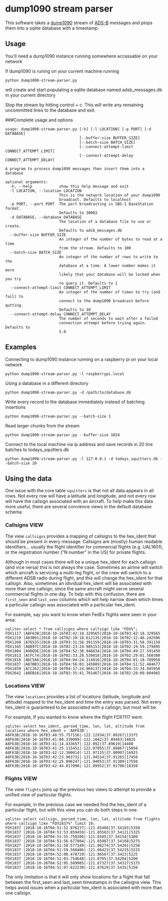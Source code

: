 # dump1090 stream parser

This software takes a [dump1090](https://github.com/antirez/dump1090) stream of [ADS-B](https://en.wikipedia.org/wiki/Automatic_dependent_surveillance_%E2%80%93_broadcast) messages and plops them into a sqlite database with a timestamp.

## Usage

You'll need a dump1090 instance running somewhere accessable on your network

If dump1090 is runing on your current machine running

```
python dump1090-stream-parser.py
```

will create and start populating a sqlite database named adsb_messages.db in your current directory

Stop the stream by hitting control + c. This will write any remaining uncommitted lines to the database and exit. 

###Complete usage and options

```
usage: dump1090-stream-parser.py [-h] [-l LOCATION] [-p PORT] [-d DATABASE]
                                 [--buffer-size BUFFER_SIZE]
                                 [--batch-size BATCH_SIZE]
                                 [--connect-attempt-limit CONNECT_ATTEMPT_LIMIT]
                                 [--connect-attempt-delay CONNECT_ATTEMPT_DELAY]

A program to process dump1090 messages then insert them into a database

optional arguments:
  -h, --help            show this help message and exit
  -l LOCATION, --location LOCATION
                        This is the network location of your dump1090
                        broadcast. Defaults to localhost
  -p PORT, --port PORT  The port broadcasting in SBS-1 BaseStation format.
                        Defaults to 30003
  -d DATABASE, --database DATABASE
                        The location of a database file to use or create.
                        Defaults to adsb_messages.db
  --buffer-size BUFFER_SIZE
                        An integer of the number of bytes to read at a time
                        from the stream. Defaults to 100
  --batch-size BATCH_SIZE
                        An integer of the number of rows to write to the
                        database at a time. A lower number makes it more
                        likely that your database will be locked when you try
                        to query it. Defaults to 1
  --connect-attempt-limit CONNECT_ATTEMPT_LIMIT
                        An integer of the number of times to try (and fail) to
                        connect to the dump1090 broadcast before qutting.
                        Defaults to 10
  --connect-attempt-delay CONNECT_ATTEMPT_DELAY
                        The number of seconds to wait after a failed
                        connection attempt before trying again. Defaults to
                        5.0
```

## Examples

Connecting to dump1090 instance running on a raspberry pi on your local network 

```
python dump1090-stream-parser.py -l raspberrypi.local
```

Using a database in a different directory

```
python dump1090-stream-parser.py -d /path/to/database.db
```

Write every record to the database immediately instead of batching insertions 
```
python dump1090-stream-parser.py --batch-size 1
```

Read larger chunks from the stream
```
python dump1090-stream-parser.py --buffer-size 1024
```

Connect to the local machine via ip address and save records in 20 line batches to todays_squitters.db
```
python dump1090-stream-parser.py -l 127.0.0.1 -d todays_squitters.db --batch-size 20
```

## Using the data
One issue with the core table `squitters` is that not all data appears
in all rows.  Not every row will have a latitude and longitude, and not
every row will have the callsign associated with an aircraft.  To help
make this data more useful, there are several convience views in the
default database schema:

### Callsigns VIEW

The view `callsigns` provides a mapping of callsigns to the hex_ident
that should be present in every message. Callsigns are (mostly) human
readable identifiers... usually the flight identifier for commercial
flights (e.g. UAL1601), or the registration number ("N number" in the US)
for private flights.

Although in most cases there will be a unique hex_ident for each callsign
(and vice versa) this is not always the case.  Sometimes an airline will
switch which aircraft is servicing a multi-leg flight, or the crew will
switch to a different ADSB radio during flight, and this will change
the hex_ident for that callsign.  Also, sometimes an idividual hex_ident
will be associated with more than one callsign, since the same aircraft
might serve several commercial flights in one day.  To help with this
confusion, there are `first_seen` and `last_seen` columns which will
help narrow down which times a particular callsign was associated with
a particular hex_ident.

For example, say you want to know when FedEx flights were seen in your area:
```
sqlite> select * from callsigns where callsign like "FDX%";
FDX1117 |A8F63B|2018-10-16T03:42:18.329565|2018-10-16T03:42:18.329565
FDX1219 |A03B91|2018-10-16T02:20:18.612135|2018-10-16T02:12:46.242506
FDX1268 |A76535|2018-10-16T03:31:58.391159|2018-10-16T03:31:58.391159
FDX1345 |A0B97C|2018-10-16T02:23:24.985153|2018-10-16T02:19:59.279895
FDX1804 |A90EDE|2018-10-16T04:52:38.946034|2018-10-16T04:49:27.591450
FDX1813 |ACFC74|2018-10-16T02:33:28.539816|2018-10-16T02:29:01.560380
FDX1818 |ADC5A6|2018-10-16T04:04:24.114816|2018-10-16T04:01:18.789950
FDX1837 |A07BB3|2018-10-16T04:56:03.145089|2018-10-16T04:51:52.484677
FDX1839 |ACC262|2018-10-16T04:37:24.964137|2018-10-16T04:33:34.945958
FDX2642 |A8EB16|2018-10-16T02:35:41.701467|2018-10-16T02:28:09.004902
```

### Locations VIEW

The view `locations` provides a list of locations (latitude, longitude
and altitude) mapped to the hex_ident and time the entry was parsed. Not
every hex_ident is guaranteed to be associated with a callsign, but most
will be.

For example, If you wanted to know where the flight FDX1117 went:
```
sqlite> select hex_ident, parsed_time, lon, lat, altitude from locations where hex_ident = 'A8F63B';
A8F63B|2018-10-16T03:40:55.757156|-122.12934|37.89267|13375
A8F63B|2018-10-16T03:41:08.339089|-122.1042|37.89483|14025
A8F63B|2018-10-16T03:41:14.433657|-122.092|37.89619|14400
A8F63B|2018-10-16T03:41:25.115451|-122.07055|37.89867|15050
A8F63B|2018-10-16T03:42:12.300014|-121.97115|37.90997|16925
A8F63B|2018-10-16T03:42:23.963731|-121.94514|37.91265|17450
A8F63B|2018-10-16T03:42:25.996247|-121.94053|37.91309|17550
A8F63B|2018-10-16T03:42:44.017090|-121.89952|37.91708|18350
```

### Flights VIEW

The view `flights` joins up the previous two views to attempt to provide
a unified view of particular flights.

For example, in the previous case we needed find the hex_ident of a
particular flight, but with this view you can do both steps in one:

```
sqlite> select callsign, parsed_time, lon, lat, altitude from flights where callsign like "FDX1837%" limit 10;
FDX1837 |2018-10-16T04:51:52.876237|-121.85408|37.54103|5350
FDX1837 |2018-10-16T04:51:53.859459|-121.85563|37.54121|5325
FDX1837 |2018-10-16T04:51:55.759206|-121.8585|37.54154|5300
FDX1837 |2018-10-16T04:51:56.677004|-121.85987|37.54168|5275
FDX1837 |2018-10-16T04:51:58.577340|-121.86274|37.54201|5250
FDX1837 |2018-10-16T04:51:59.560406|-121.86423|37.54215|5225
FDX1837 |2018-10-16T04:52:00.478720|-121.86567|37.5423|5225
FDX1837 |2018-10-16T04:52:03.754648|-121.8705|37.54284|5200
FDX1837 |2018-10-16T04:52:05.589905|-121.87327|37.54317|5175
FDX1837 |2018-10-16T04:52:07.622230|-121.87629|37.5435|5150
```

The only limitation is that it will only show locations for a flight that
fall between the first_seen and last_seen timestamps in the callsigns
view.  This helps avoid issues when a particular hex_ident is associated
with more than one callsign.
